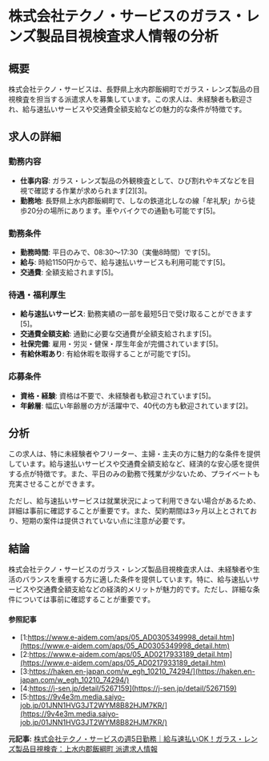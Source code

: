 # 株式会社テクノ・サービスのガラス・レンズ製品目視検査求人情報の分析

## 概要

株式会社テクノ・サービスは、長野県上水内郡飯綱町でガラス・レンズ製品の目視検査を担当する派遣求人を募集しています。この求人は、未経験者も歓迎され、給与速払いサービスや交通費全額支給などの魅力的な条件が特徴です。

## 求人の詳細

### 勤務内容
- **仕事内容**: ガラス・レンズ製品の外観検査として、ひび割れやキズなどを目視で確認する作業が求められます[2][3]。
- **勤務地**: 長野県上水内郡飯綱町で、しなの鉄道北しなの線「牟礼駅」から徒歩20分の場所にあります。車やバイクでの通勤も可能です[5]。

### 勤務条件
- **勤務時間**: 平日のみで、08:30～17:30（実働8時間）です[5]。
- **給与**: 時給1150円からで、給与速払いサービスも利用可能です[5]。
- **交通費**: 全額支給されます[5]。

### 待遇・福利厚生
- **給与速払いサービス**: 勤務実績の一部を最短5日で受け取ることができます[5]。
- **交通費全額支給**: 通勤に必要な交通費が全額支給されます[5]。
- **社保完備**: 雇用・労災・健保・厚生年金が完備されています[5]。
- **有給休暇あり**: 有給休暇を取得することが可能です[5]。

### 応募条件
- **資格・経験**: 資格は不要で、未経験者も歓迎されています[5]。
- **年齢層**: 幅広い年齢層の方が活躍中で、40代の方も歓迎されています[2]。

## 分析

この求人は、特に未経験者やフリーター、主婦・主夫の方に魅力的な条件を提供しています。給与速払いサービスや交通費全額支給など、経済的な安心感を提供する点が特徴です。また、平日のみの勤務で残業が少ないため、プライベートも充実させることができます。

ただし、給与速払いサービスは就業状況によって利用できない場合があるため、詳細は事前に確認することが重要です。また、契約期間は3ヶ月以上とされており、短期の案件は提供されていない点に注意が必要です。

## 結論

株式会社テクノ・サービスのガラス・レンズ製品目視検査求人は、未経験者や生活のバランスを重視する方に適した条件を提供しています。特に、給与速払いサービスや交通費全額支給などの経済的メリットが魅力的です。ただし、詳細な条件については事前に確認することが重要です。

#### 参照記事
- [1:https://www.e-aidem.com/aps/05_AD0305349998_detail.htm](https://www.e-aidem.com/aps/05_AD0305349998_detail.htm)
- [2:https://www.e-aidem.com/aps/05_AD0217933189_detail.htm](https://www.e-aidem.com/aps/05_AD0217933189_detail.htm)
- [3:https://haken.en-japan.com/w_egh_10210_74294/](https://haken.en-japan.com/w_egh_10210_74294/)
- [4:https://j-sen.jp/detail/5267159](https://j-sen.jp/detail/5267159)
- [5:https://9v4e3m.media.saiyo-job.jp/01JNN1HVG3JT2WYM8B82HJM7KR/](https://9v4e3m.media.saiyo-job.jp/01JNN1HVG3JT2WYM8B82HJM7KR/)


**元記事:** [株式会社テクノ・サービスの週5日勤務｜給与速払いOK！ガラス・レンズ製品目視検査：上水内郡飯綱町 派遣求人情報](https://9v4e3m.media.saiyo-job.jp/01JNN1HVG3JT2WYM8B82HJM7KR/)